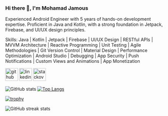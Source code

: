 ### Hi there 👋, I'm Mohamad Jamous
Experienced Android Engineer with 5 years of hands-on development expertise. Proficient in Java and Kotlin, with a strong foundation in Jetpack, Firebase, and UI/UX design principles. 



Skills: Java | Kotlin | Jetpack | Firebase | UI/UX Design | RESTful APIs | MVVM Architecture | Reactive Programming | Unit Testing  | Agile Methodologies | Git Version Control | Material Design | Performance Optimization | Android Studio | Debugging | App Security | Push Notifications  | Custom Views and Animations | App Monetization 



[<img src='https://cdn.jsdelivr.net/npm/simple-icons@3.0.1/icons/github.svg' alt='github' height='40'>](https://github.com/mohamadjamous)  [<img src='https://cdn.jsdelivr.net/npm/simple-icons@3.0.1/icons/linkedin.svg' alt='linkedin' height='40'>](https://www.linkedin.com/in/https://www.linkedin.com/in/mohamad-jamous-108488214//)  [<img src='https://cdn.jsdelivr.net/npm/simple-icons@3.0.1/icons/stackoverflow.svg' alt='stackoverflow' height='40'>](https://stackoverflow.com/users/15704156)  

![GitHub stats](https://github-readme-stats.vercel.app/api?username=mohamadjamous&show_icons=true)    [![Top Langs](https://github-readme-stats.vercel.app/api/top-langs/?username=mohamadjamous)](https://github.com/anuraghazra/github-readme-stats)  


[![trophy](https://github-profile-trophy.vercel.app/?username=mohamadjamous)](https://github.com/ryo-ma/github-profile-trophy)


![GitHub streak stats](https://streak-stats.demolab.com/?user=mohamadjamous)  

